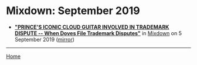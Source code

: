 # Mixdown: September 2019

 - [**"PRINCE'S ICONIC CLOUD GUITAR INVOLVED IN TRADEMARK DISPUTE -- When Doves File Trademark Disputes"**](http://www.mixdownmag.com.au/princes-iconic-cloud-guitar-involved-trademark-dispute) in [Mixdown](http://www.mixdownmag.com.au/) on 5 September 2019 ([mirror](https://web.archive.org/web/*/http://www.mixdownmag.com.au/princes-iconic-cloud-guitar-involved-trademark-dispute))

----

[Home](./)

